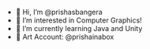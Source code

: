 - 👋 Hi, I’m @prishasbangera
- 👀 I’m interested in Computer Graphics!
- 🌱 I’m currently learning Java and Unity
- 📸 Art Account: @prishainabox

<!---
prishasbangera/prishasbangera is a ✨ special ✨ repository because its `README.md` (this file) appears on your GitHub profile.
You can click the Preview link to take a look at your changes.
--->
